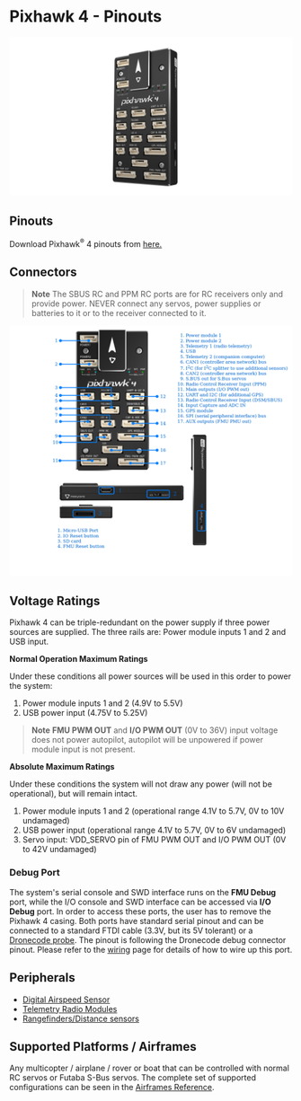 # Pixhawk 4 - Pinouts 

![Pixhawk4 Image](../../assets/hardware/hardware-pixhawk4.png)


## Pinouts

Download Pixhawk<sup>&reg;</sup> 4 pinouts from [here.](https://github.com/PX4/Hardware/blob/master/FMUv5/Pixhawk4-Pinouts.pdf)

## Connectors
> **Note** The SBUS RC and PPM RC ports are for RC receivers only and provide power. NEVER connect any servos, power supplies or batteries to it 
or to the receiver connected to it.

![Pixhawk 4 connectors](../../assets/hardware/hardware-pixhawk4-connectors.png)

## Voltage Ratings

Pixhawk 4 can be triple-redundant on the power supply if three power sources are supplied. The three rails are: Power module inputs 1 and 2 and 
USB input.

**Normal Operation Maximum Ratings**

Under these conditions all power sources will be used in this order to power the system:
1. Power module inputs 1 and 2  (4.9V to 5.5V)
1. USB power input (4.75V to 5.25V)

> **Note** **FMU PWM OUT** and **I/O PWM OUT** (0V to 36V) input voltage does not power autopilot, autopilot will be unpowered if power module input is not present.

**Absolute Maximum Ratings**

Under these conditions the system will not draw any power (will not be operational), but will remain intact.
1. Power module inputs 1 and 2 (operational range 4.1V to 5.7V, 0V to 10V undamaged)
1. USB power input (operational range 4.1V to 5.7V, 0V to 6V undamaged)
1. Servo input: VDD_SERVO pin of FMU PWM OUT and I/O PWM OUT (0V to 42V undamaged)


### Debug Port

The system's serial console and SWD interface runs on the **FMU Debug** port, while the I/O console and SWD interface can be accessed via **I/O Debug** port.  In order to access these ports, the user has to remove the Pixhawk 4 casing. Both ports have standard serial pinout and can be connected to a standard FTDI cable (3.3V, but its 5V tolerant) or a [Dronecode probe](https://kb.zubax.com/display/MAINKB/Dronecode+Probe+documentation). The pinout is following the Dronecode debug connector pinout. Please refer to the [wiring](https://dev.px4.io/en/debug/system_console.html) page for details of how to wire up this port.


## Peripherals

* [Digital Airspeed Sensor](https://drotek.com/shop/en/home/848-sdp3x-airspeed-sensor-kit-sdp33.html)
* [Telemetry Radio Modules](https://docs.px4.io/en/telemetry/)
* [Rangefinders/Distance sensors](https://docs.px4.io/en/sensor/rangefinders.html)


## Supported Platforms / Airframes

Any multicopter / airplane / rover or boat that can be controlled with normal RC servos or Futaba S-Bus servos. The complete set of supported configurations can be seen in the [Airframes Reference](../airframes/airframe_reference.md).

